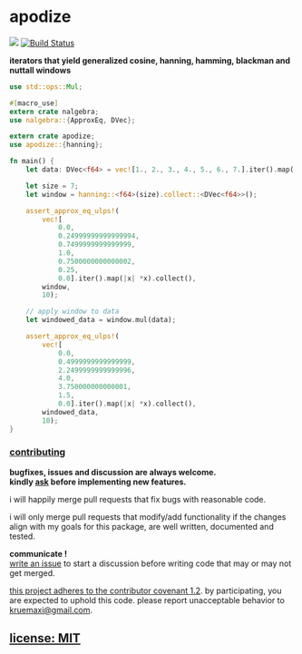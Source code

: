 # apodize

[![](https://meritbadge.herokuapp.com/cosine-window)](https://crates.io/crates/cosine-window)
[![Build Status](https://travis-ci.org/snd/cosine-window.svg?branch=master)](https://travis-ci.org/snd/cosine-window/branches)

**iterators that yield generalized cosine, hanning, hamming, blackman and nuttall windows**

```rust
use std::ops::Mul;

#[macro_use]
extern crate nalgebra;
use nalgebra::{ApproxEq, DVec};

extern crate apodize;
use apodize::{hanning};

fn main() {
    let data: DVec<f64> = vec![1., 2., 3., 4., 5., 6., 7.].iter().map(|x| *x).collect();

    let size = 7;
    let window = hanning::<f64>(size).collect::<DVec<f64>>();

    assert_approx_eq_ulps!(
        vec![
            0.0,
            0.24999999999999994,
            0.7499999999999999,
            1.0,
            0.7500000000000002,
            0.25,
            0.0].iter().map(|x| *x).collect(),
        window,
        10);

    // apply window to data
    let windowed_data = window.mul(data);

    assert_approx_eq_ulps!(
        vec![
            0.0,
            0.4999999999999999,
            2.2499999999999996,
            4.0,
            3.750000000000001,
            1.5,
            0.0].iter().map(|x| *x).collect(),
        windowed_data,
        10);
}
```

### [contributing](contributing.md)

**bugfixes, issues and discussion are always welcome.  
kindly [ask](https://github.com/snd/window/issues/new) before implementing new features.**

i will happily merge pull requests that fix bugs with reasonable code.

i will only merge pull requests that modify/add functionality
if the changes align with my goals for this package,
are well written, documented and tested.

**communicate !**  
[write an issue](https://github.com/snd/window/issues/new) to start a discussion before writing code that may or may not get merged.

[this project adheres to the contributor covenant 1.2](CODE_OF_CONDUCT.MD). by participating, you are expected to uphold this code. please report unacceptable behavior to kruemaxi@gmail.com.

## [license: MIT](LICENSE)
